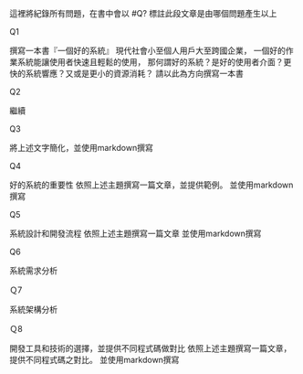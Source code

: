 這裡將紀錄所有問題，在書中會以 #Q? 標註此段文章是由哪個問題產生以上

Q1

撰寫一本書『一個好的系統』
現代社會小至個人用戶大至跨國企業，
一個好的作業系統能讓使用者快速且輕鬆的使用，
那何謂好的系統？是好的使用者介面？更快的系統響應？又或是更小的資源消耗？
請以此為方向撰寫一本書

Q2

繼續

Q3

將上述文字簡化，並使用markdown撰寫

Q4

好的系統的重要性
依照上述主題撰寫一篇文章，並提供範例。
並使用markdown撰寫

Q5

系統設計和開發流程
依照上述主題撰寫一篇文章
並使用markdown撰寫

Q6

系統需求分析

Ｑ7

系統架構分析

Ｑ8

開發工具和技術的選擇，並提供不同程式碼做對比
依照上述主題撰寫一篇文章，提供不同程式碼之對比。
並使用markdown撰寫
